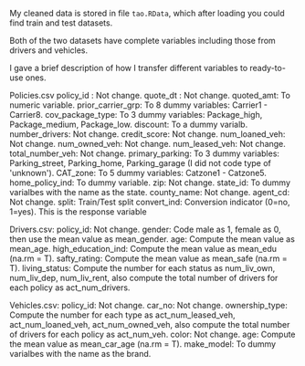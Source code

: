 My cleaned data is stored in file ``tao.RData``, which after loading you could find train and test datasets.

Both of the two datasets have complete variables including those from drivers and vehicles.

I gave a brief description of how I transfer different variables to ready-to-use ones.

Policies.csv
policy_id : Not change.
quote_dt : Not change.
quoted_amt: To numeric variable.
prior_carrier_grp: To 8 dummy variables: Carrier1 - Carrier8.
cov_package_type: To 3 dummy variables: Package_high, Package_medium, Package_low.
discount: To a dummy varialb.
number_drivers: Not change.
credit_score: Not change.
num_loaned_veh: Not change.
num_owned_veh: Not change.
num_leased_veh: Not change.
total_number_veh: Not change.
primary_parking: To 3 dummy variables: Parking_street, Parking_home, Parking_garage (I did not code type of 'unknown').
CAT_zone: To 5 dummy variables: Catzone1 - Catzone5.
home_policy_ind: To dummy variable.
zip: Not change.
state_id: To dummy varialbes with the name as the state.
county_name: Not change.
agent_cd: Not change.
split: Train/Test split
convert_ind: Conversion indicator (0=no, 1=yes). This is the response variable

Drivers.csv:
policy_id: Not change.
gender: Code male as 1, female as 0, then use the mean value as mean_gender.
age: Compute the mean value as mean_age.
high_education_ind: Compute the mean value as mean_edu (na.rm = T).
safty_rating: Compute the mean value as mean_safe (na.rm = T).
living_status: Compute the number for each status as num_liv_own, num_liv_dep, num_liv_rent, also compute the total number of drivers for each policy as act_num_drivers.

Vehicles.csv:
policy_id: Not change.
car_no: Not change.
ownership_type: Compute the number for each type as act_num_leased_veh, act_num_loaned_veh, act_num_owned_veh, also compute the total number of drivers for each policy as act_num_veh.
color: Not change.
age: Compute the mean value as mean_car_age (na.rm = T).
make_model: To dummy varialbes with the name as the brand.